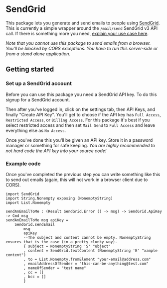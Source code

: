 # SendGrid

This package lets you generate and send emails to people using [SendGrid](https://sendgrid.com/).
This is currently a simple wrapper around the `/mail/send` SendGrid v3 API call.
If there is something more you need, [explain your use case here](https://github.com/MartinSStewart/send-grid/issues).

*Note that you cannot use this package to send emails from a browser.
You'll be blocked by CORS exceptions.
You have to run this server-side or from a stand alone application.*

## Getting started

### Set up a SendGrid account

Before you can use this package you need a SendGrid API key.
To do this signup for a SendGrid account.

Then after you've logged in, click on the settings tab, then API Keys, and finally "Create API Key".
You'll get to choose if the API key has `Full Access`, `Restricted Access`, or `Billing Access`.
For this package it's best if you select restricted access and then set `Mail Send` to `Full Access` and leave everything else as `No Access`.

Once you've done this you'll be given an API key. Store it in a password manager or something for safe keeping. *You are highly recommended to not hard code the API key into your source code!*

### Example code

Once you've completed the previous step you can write something like this to send out emails (again, this will not work in a browser client due to CORS).
```
import SendGrid
import String.Nonempty exposing (NonemptyString)
import List.Nonempty

sendAnEmailToMe : (Result SendGrid.Error () -> msg) -> SendGrid.ApiKey -> Cmd msg
sendAnEmailToMe msg apiKey = 
    SendGrid.sendEmail 
        msg
        apiKey
        --The subject and content cannot be empty. NonemptyString ensures that is the case (in a pretty clunky way).
        { subject = NonemptyString 'S' "ubject" 
        , content = SendGrid.textContent (NonemptyString 'E' "xample content")
        , to = List.Nonempty.fromElement "your-email@address.com"
        , emailAddressOfSender = "this-can-be-anything@test.com"
        , nameOfSender = "test name"
        , cc = []
        , bcc = []
        }
```
